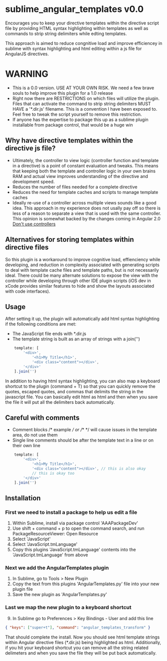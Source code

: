 # sublime_angular_templates v0.0
Encourages you to keep your directive templates within the directive script file by providing HTML syntax highlighting within templates as well as commands to strip string delimiters while edting templates.

This approach is aimed to reduce congnitive load and improve efficiencey in sublime with syntax highlighting and html editing within a js file for AngularJS directives.

# WARNING
* This is a 0.0 version. USE AT YOUR OWN RISK. We need a few brave souls to help improve this plugin for a 1.0 release
* Right now there are RESTRICTIONS on which files will utilize the plugin. Files that can activate the command to strip string delimiters MUST HAVE a '*.dir.js' filename.  This is a convention I have been exposed to. Feel free to tweak the script yourself to remove this restriction.
* If anyone has the expertise to package this up as a sublime plugin installable from package control, that would be a huge win

## Why have directive templates within the directive js file?
* Ultimately, the controller to view logic (controller function and template in a directive) is a point of constant evaluation and tweaks. This means that keeping both the template and controller logic in your own brains RAM and actual view improves understanding of the directive and development speed.
* Reduces the number of files needed for a complete directive
* Reduces the need for template caches and scripts to manage template caches
* Ideally re-use of a controller across multiple views sounds like a good idea. This approach in my experience does not usally pay off so there is less of a reason to separate a view that is used with the same controller. This opinion is somewhat backed by the changes coming in Angular 2.0 [Don't use controllers](http://teropa.info/blog/2014/10/24/how-ive-improved-my-angular-apps-by-banning-ng-controller.html)

## Alternatives for storing templates within directive files
So this plugin is a workaround to improve cognitive load, effienciency while developing, and reduction in complexity associated with generating scripts to deal with template cache files and template paths, but is not necessarily ideal. There could be many alternate solutions to expose the view with the controller while developing through other IDE plugin scripts (iOS dev in xCode provides similar features to hide and show the layouts associated with code interfaces).

## Usage

After setting it up, the plugin will automatically add html syntax highlighting if the following conditions are met:
* The JavaScript file ends with *.dir.js
* The template string is built as an array of strings with a join('')
```javascript
    template: [
        '<div>',
            '<h1>My Title</h1>',
            '<div class="content"></div>',
        '</div>'
    ].join('')
```

In addition to having html syntax highlighting, you can also map a keyboard shortcut to the plugin (command + T) so that you can quickly remove the quotes, escaped quotes, and commas that delimits the string in the javascript file. You can basically edit html as html and then when you save the file it will put all the delimiters back automatically.

## Careful with comments
* Comment blocks /* example */ or /** */ will cause issues in the template area, do not use them
* Single line comments should be after the template text in a line or on their own line
```javascript
    template: [
        '<div>',
            '<h1>My Title</h1>',
            '<div class="content"></div>', // this is also okay
            // this is okay too
        '</div>'
    ].join('')
```

## Installation
### First we need to install a package to help us edit a file
1. Within Sublime, install via package control 'AAAPackageDev'
2. Use shift + command + p to open the command search, and run PackageResourceViewer: Open Resource
3. Select 'JavaScript'
4. Select 'JavaScript.tmLanguage'
5. Copy this plugins 'JavaScript.tmLanguage' contents into the 'JavaScript.tmLanguage' from above

### Next we add the AngularTemplates plugin
1. In Sublime, go to Tools > New Plugin
2. Copy the text from this plugins 'AngularTemplates.py' file into your new plugin file
3. Save the new plugin as 'AngularTemplates.py'

### Last we map the new plugin to a keyboard shortcut
9. In Sublime go to Preferences > Key Bindings - User and add this line
```json
{ "keys": ["super+t"], "command": "angular_templates_transform" }
```

That should complete the install. Now you should see html template strings within Angular directive files (*.dir.js) being highlighted as html. Additionally, if you hit your keyboard shortcut you can remove all the string related delimeters and when you save the file they will be put back automatically.
